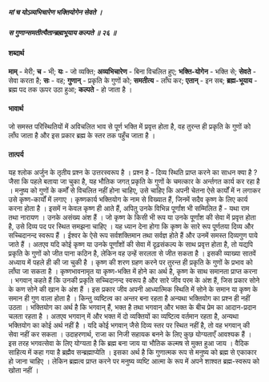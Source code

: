 ##### मां च योऽव्यभिचारेण भक्तियोगेन सेवते ।
##### स गुणान्समतीत्यैतान्ब्रह्मभूयाय कल्पते ॥ २६ ॥

#### शब्दार्थ

**माम्** - मेरी; **च** - भी; **यः** - जो व्यक्ति; **अव्यभिचारेण** - बिना विचलित हुए; **भक्ति-योगेन** - भक्ति से; **सेवते** - सेवा करता है; **सः** - वह; **गुणान्** - प्रकृति के गुणों को; **समतीत्य** - लाँघ कर; **एतान्** - इन सब; **ब्रह्म-भूयाय** - ब्रह्म पद तक ऊपर उठा हुआ; **कल्पते** - हो जाता है ।

#### भावार्थ

जो समस्त परिस्थितियों में अविचलित भाव से पूर्ण भक्ति में प्रवृत्त होता है, वह तुरन्त ही प्रकृति के गुणों को लाँघ जाता है और इस प्रकार ब्रह्म के स्तर तक पहुँच जाता है ।

#### तात्पर्य

यह श्लोक अर्जुन के तृतीय प्रश्न के उत्तरस्वरूप है । प्रश्न है - दिव्य स्थिति प्राप्त करने का साधन क्या है ? जैसा कि पहले बताया जा चुका है, यह भौतिक जगत् प्रकृति के गुणों के चमत्कार के अर्न्तगत कार्य कर रहा है । मनुष्य को गुणों के कर्मों से विचलित नहीं होना चाहिए, उसे चाहिए कि अपनी चेतना ऐसे कार्यों में न लगाकर उसे कृष्ण-कार्यों में लगाए । कृष्णकार्य भक्तियोग के नाम से विख्यात हैं, जिनमें सदैव कृष्ण के लिए कार्य करना होता है । इसमें न केवल कृष्ण ही आते हैं, अपितु उनके विभिन्न पूर्णांश भी सम्मिलित हैं - यथा राम तथा नारायण । उनके असंख्य अंश हैं । जो कृष्ण के किसी भी रूप या उनके पूर्णांश की सेवा में प्रवृत्त होता है, उसे दिव्य पद पर स्थित समझना चाहिए । यह ध्यान देना होगा कि कृष्ण के सारे रूप पूर्णतया दिव्य और सच्चिदानन्द स्वरूप हैं । ईश्वर के ऐसे रूप सर्वशक्तिमान तथा सर्वज्ञ होते हैं और उनमें समस्त दिव्यगुण पाये जाते हैं । अतएव यदि कोई कृष्ण या उनके पूर्णांशों की सेवा में दृढ़संकल्प के साथ प्रवृत्त होता है, तो यद्यपि प्रकृति के गुणों को जीत पाना कठिन है, लेकिन वह उन्हें सरलता से जीत सकता है । इसकी व्याख्या सातवें अध्याय में पहले ही की जा चुकी है । कृष्ण की शरण ग्रहण करने पर तुरन्त ही प्रकृति के गुणों के प्रभाव को लाँघा जा सकता है । कृष्णभावनामृत या कृष्ण-भक्ति में होने का अर्थ है, कृष्ण के साथ समानता प्राप्त करना । भगवान् कहते हैं कि उनकी प्रकृति सच्चिदानन्द स्वरूप है और सारे जीव परम के अंश हैं, जिस प्रकार सोने के कण सोने की खान के अंश हैं । इस प्रकार जीव अपनी आध्यात्मिक स्थिति में सोने के समान या कृष्ण के समान ही गुण वाला होता है । किन्तु व्यष्टित्व का अन्तर बना रहता है अन्यथा भक्तियोग का प्रश्न ही नहीं उठता । भक्तियोग का अर्थ है कि भगवान् हैं, भक्त है तथा भगवान् और भक्त के बीच प्रेम का आदान-प्रदान चलता रहता है । अतएव भगवान् में और भक्त में दो व्यक्तियों का व्यष्टित्व वर्तमान रहता है, अन्यथा भक्तियोग का कोई अर्थ नहीं है । यदि कोई भगवान् जैसे दिव्य स्तर पर स्थित नहीं है, तो वह भगवान् की सेवा नहीं कर सकता । उदाहरणार्थ, राजा का निजी सहायक बनने के लिए कुछ योग्यताएँ आवश्यक हैं । इस तरह भगवत्सेवा के लिए योग्यता है कि ब्रह्म बना जाय या भौतिक कल्मष से मुक्त हुआ जाय । वैदिक साहित्य में कहा गया है ब्रह्मैव सन्ब्रह्माप्येति । इसका अर्थ है कि गुणात्मक रूप से मनुष्य को ब्रह्म से एकाकार हो जाना चाहिए । लेकिन ब्रह्मत्व प्राप्त करने पर मनुष्य व्यष्टि आत्मा के रूप में अपने शाश्वत ब्रह्म-स्वरूप को खोता नहीं ।